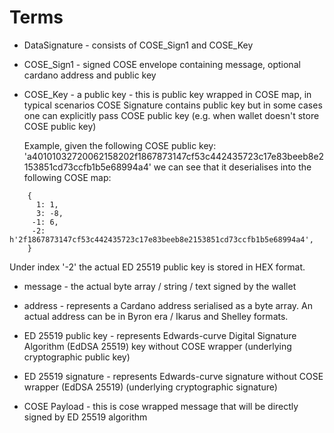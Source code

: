 # Terms

- DataSignature - consists of COSE_Sign1 and COSE_Key

- COSE_Sign1 - signed COSE envelope containing message, optional cardano address and public key

- COSE_Key - a public key - this is public key wrapped in COSE map, in typical scenarios COSE Signature contains public key
 but in some cases one can explicitly pass COSE public key (e.g. when wallet doesn't store COSE public key)

  Example, given the following COSE public key: 'a40101032720062158202f1867873147cf53c442435723c17e83beeb8e2153851cd73ccfb1b5e68994a4'
  we can see that it deserialises into the following COSE map:

```
    {
      1: 1,
      3: -8,
     -1: 6,
     -2: h'2f1867873147cf53c442435723c17e83beeb8e2153851cd73ccfb1b5e68994a4',
    }
```

  Under index '-2' the actual  ED 25519 public key is stored in HEX format.

- message - the actual byte array / string / text signed by the wallet

- address - represents a Cardano address serialised as a byte array. An actual address can be in Byron era / Ikarus and Shelley formats.

- ED 25519 public key - represents Edwards-curve Digital Signature Algorithm (EdDSA 25519) key without COSE wrapper (underlying cryptographic public key)

- ED 25519 signature - represents Edwards-curve signature without COSE wrapper (EdDSA 25519) (underlying cryptographic signature)

- COSE Payload - this is cose wrapped message that will be directly signed by ED 25519 algorithm
